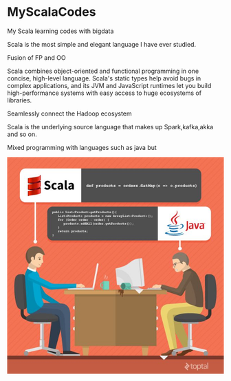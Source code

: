 # MyScalaCodes
My Scala learning codes with bigdata


Scala is the most simple and elegant language I have ever studied.

Fusion of FP and OO

Scala combines object-oriented and functional programming in one concise, high-level language. Scala's static types help avoid bugs in complex applications, and its JVM and JavaScript runtimes let you build high-performance systems with easy access to huge ecosystems of libraries.

Seamlessly connect the Hadoop ecosystem

Scala is the underlying source language that makes up Spark,kafka,akka and so on.

Mixed programming with languages such as java but

![image](https://github.com/29DCH/MyScalaCodes/blob/master/interesting_picture.jpg)




